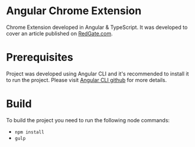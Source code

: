 # Angular Chrome Extension
Chrome Extension developed in Angular &amp; TypeScript. It was developed to cover an article published on [RedGate.com](https://www.red-gate.com/simple-talk/dotnet/software-tools/developing-google-chrome-extension-using-angular-4/).

# Prerequisites
Project was developed using Angular CLI and it's recommended to install it to run the project. Please visit [Angular CLI github](https://github.com/angular/angular-cli) for more details.

# Build
To build the project you need to run the following node commands:

* `npm install`
* `gulp`

